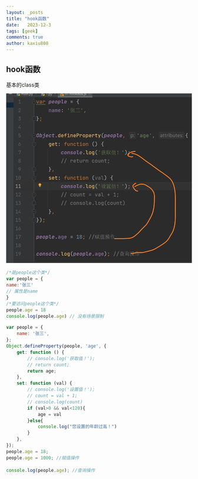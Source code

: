 ```yaml
---
layout: _posts
title: "hook函数"
date:   2023-12-3
tags: [geek]
comments: true 
author: kaxiu808 
---
```



## hook函数
基本的class类


![输入图片说明](/imgs/2023-12-03/Re0eajGjW5vv0OWN.png)

```js
/*是people这个类*/
var people = {
name:'张三'
// 属性是name 
}
/*要访问people这个类*/
people.age = 18
console.log(people.age) // 没有场景限制
```

```js
var people = {  
    name: '张三',  
};   
Object.defineProperty(people, 'age', {  
    get: function () {  
        // console.log('获取值！');  
        // return count;        
        return age;  
    },  
    set: function (val) {  
        // console.log('设置值！');  
        // count = val + 1;        
        // console.log(count)        
        if (val>0 && val<120){  
            age = val  
        }else{  
            console.log("您设置的年龄过高！")  
        }    
    },  
});  
people.age = 18;  
people.age = 1000; //赋值操作  
  
console.log(people.age); //查询操作
```


<!--stackedit_data:
eyJoaXN0b3J5IjpbMjA3NjU0NzE3MCwtMTk3NjU3NDc1XX0=
-->